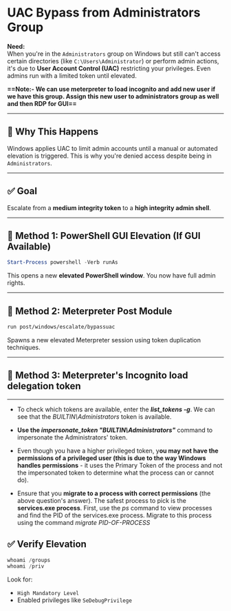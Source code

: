 # UAC Bypass from Administrators Group

**Need:**  
When you're in the `Administrators` group on Windows but still can't access certain directories (like `C:\Users\Administrator`) or perform admin actions, it's due to **User Account Control (UAC)** restricting your privileges. Even admins run with a limited token until elevated.

**==Note:- We can use meterpreter to load incognito and add new user if we have this group. Assign this new user to administrators group as well and then RDP for GUI==**

---

## 🧠 Why This Happens
Windows applies UAC to limit admin accounts until a manual or automated elevation is triggered. This is why you're denied access despite being in `Administrators`.

---

## ✅ Goal
Escalate from a **medium integrity token** to a **high integrity admin shell**.

---

## 🔹 Method 1: PowerShell GUI Elevation (If GUI Available)

```powershell
Start-Process powershell -Verb runAs
```

This opens a new **elevated PowerShell window**. You now have full admin rights.

---

## 🔹 Method 2: Meterpreter Post Module

```bash
run post/windows/escalate/bypassuac
```

Spawns a new elevated Meterpreter session using token duplication techniques.

---
## 🔹 Method 3: Meterpreter's Incognito load delegation token
---
- To check which tokens are available, enter the **_list_tokens -g_**. We can see that the _BUILTIN\Administrators_ token is available.
- **Use the _impersonate_token "BUILTIN\Administrators"_** command to impersonate the Administrators' token. 

- Even though you have a higher privileged token, y**ou may not have the permissions of a privileged user (this is due to the way Windows handles permissions** - it uses the Primary Token of the process and not the impersonated token to determine what the process can or cannot do).

- Ensure that you **migrate to a process with correct permissions** (the above question's answer). The safest process to pick is the **services.exe process**. First, use the _ps_ command to view processes and find the PID of the services.exe process. Migrate to this process using the command _migrate PID-OF-PROCESS_

## ✅ Verify Elevation

```powershell
whoami /groups
whoami /priv
```

Look for:
- `High Mandatory Level`
- Enabled privileges like `SeDebugPrivilege`
